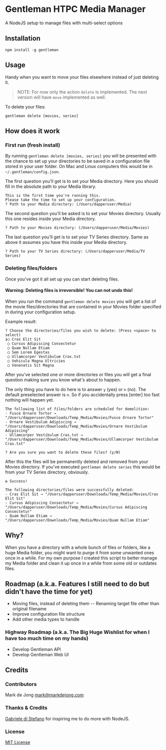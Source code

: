 # Gentleman HTPC Media Manager

A NodeJS setup to manage files with multi-select options

## Installation

`npm install -g gentleman`

## Usage

Handy when you want to move your files elsewhere instead of just deleting it.

> NOTE: For now only the action `delete` is implemented. The next version will have `move` implemented as well.

To delete your files:

`gentleman delete [movies, series]`

## How does it work

### First run (fresh install)

By running `gentleman delete [movies, series]` you will be presented with the chance to set up your directories to be saved in a configuration file stored in your user folder. On Mac and Linux computers this would be in `~/.gentleman/config.json`.

The first question you'll get is to set your Media directory. Here you should fill in the absolute path to your Media library.

```
This is the first time you're running this.
Please take the time to set up your configuration.
? Path to your Media directory: (/Users/dapperuser/Media)
```

The second question you'll be asked is to set your Movies directory. Usually this one resides inside your Media directory.

```
? Path to your Movies directory: (/Users/dapperuser/Media/Movies)
```

The last question you'll get is to set your TV Series directory. Same as above it assumes you have this inside your Media directory.

```
? Path to your TV Series directory: (/Users/dapperuser/Media/TV Series)
```

### Deleting files/folders

Once you've got it all set up you can start deleting files.

#### Warning: Deleting files is irreversible! You can not undo this!

When you run the command `gentleman delete movies` you will get a list of the movie files/directories that are contained in your Movies folder specified in during your configuration setup.

Example result:

```
? Choose the directories/files you wish to delete: (Press <space> to select)
❯◯ Cras Elit Sit
 ◯ Cursus Adipiscing Consectetur
 ◯ Quam Nullam Etiam
 ◯ Sem Lorem Egestas
 ◯ Ullamcorper Vestibulum Cras.txt
 ◯ Vehicula Magna Ultricies
 ◯ Venenatis Sit Magna
```

After you've selected one or more directories or files you will get a final question making sure you know what's about to happen.

The only thing you have to do here is to answer `y` (yes) or `n` (no). The default preselected answer is `n`. So if you accidentally press [enter] too fast nothing will happen yet.

```
The following list of files/folders are scheduled for demolition:
- Fusce Ornare Tortor → "/Users/dapperuser/Downloads/Temp_Media/Movies/Fusce Ornare Tortor"
- Ornare Vestibulum Adipiscing → "/Users/dapperuser/Downloads/Temp_Media/Movies/Ornare Vestibulum Adipiscing"
- Ullamcorper Vestibulum Cras.txt → "/Users/dapperuser/Downloads/Temp_Media/Movies/Ullamcorper Vestibulum Cras.txt"

? Are you sure you want to delete these files? (y/N)
```

After this the files will be permanently deleted and removed from your Movies directory. If you've executed `gentleman delete series` this would be from your TV Series directory, obviously.

```
✪ Success!

The following directories/files were successfully deleted:
- Cras Elit Sit → "/Users/dapperuser/Downloads/Temp_Media/Movies/Cras Elit Sit"
- Cursus Adipiscing Consectetur → "/Users/dapperuser/Downloads/Temp_Media/Movies/Cursus Adipiscing Consectetur"
- Quam Nullam Etiam → "/Users/dapperuser/Downloads/Temp_Media/Movies/Quam Nullam Etiam"
```

## Why?

When you have a directory with a whole bunch of files or folders, like a huge Media folder, you might want to purge it from some unwanted ones once in a while. For my own purpose I created this script to better manage my Media folder and clean it up once in a while from some old or outdates files.

## Roadmap (a.k.a. Features I still need to do but didn't have the time for yet)

- Moving files, instead of deleting them
-- Renaming target file other than original filename
- Improve configuration file structure
- Add other media types to handle

### Highway Roadmap (a.k.a. The Big Huge Wishlist for when I have too much time on my hands)

- Develop Gentleman API
- Develop Gentleman Web UI

## Credits

### Contributors

Mark de Jong <mark@markdejong.com>

### Thanks & Credits

[Gabriele di Stefano](https://github.com/gabrieleds) for inspiring me to do more with NodeJS.

### License

[MIT License](https://github.com/mistermark/dapper-media-manager/blob/master/LICENSE)
